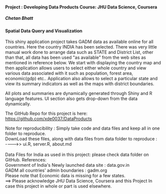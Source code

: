 
  #### Project : Developing Data Products Course: JHU Data Science, Coursera<br/>
  #####  Chetan Bhatt<br/>
  ####     Spatial Data Query and Visualization

  This shiny application project takes GADM data as available online for all countries.
  Here the country INDIA has been selected. There was very little manual work done to
  arrange data such as STATE and District List, other than that, all data has been
  used "as available" from the web sites as mentioned in reference below.
  We start with displaying the country map and then application allows users to select
  either whole country and view various data associated with it such as population,
  forest area, economic(gdp) etc.. Application also allows to select a particular
  state and view its summary indicators as well as the maps with district boundaries.
  
  All plots and summaries are dynamically generated through Shiny and R language features.
  UI section also gets drop-down from the data dynamically.
  
  The GitHub Repo for this project is here: https://github.com/xde0037/DataProducts

  Note for reproducibility : Simply take code and data files and keep all in one folder to reproduce.<br/>
  DownLoad these files, along with data files from data folder to reproduce : <br>
    ---->> ui.R, server.R, about.md<br/>
  <br/>
  Data Files for India as used in this project: please check data folder on GitHub.
  References:<br/>
  Government of India's Newly launched data site : data.gov.in<br/>
  GADM all countries' admin boundaries : gadm.org<br/>
  Please note that Economic data is missing for a few states.<br/>
  ==> Please acknowledge JHU Data Science, Coursera and this Project In case this project in whole or part is used elsewhere.
	
	
